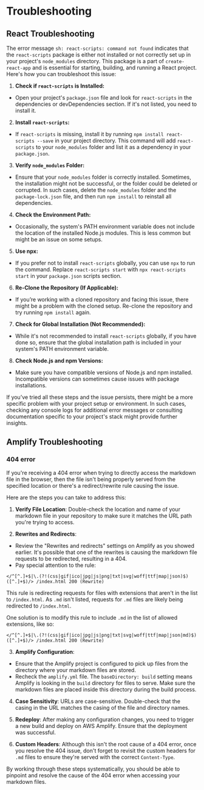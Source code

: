 # Troubleshooting

## React Troubleshooting

The error message `sh: react-scripts: command not found` indicates that the `react-scripts` package is either not installed or not correctly set up in your project's `node_modules` directory. This package is a part of `create-react-app` and is essential for starting, building, and running a React project. Here's how you can troubleshoot this issue:

1. **Check if `react-scripts` is Installed:**
- Open your project's `package.json` file and look for `react-scripts` in the dependencies or devDependencies section. If it's not listed, you need to install it.

2. **Install `react-scripts`:**
- If `react-scripts` is missing, install it by running `npm install react-scripts --save` in your project directory. This command will add `react-scripts` to your `node_modules` folder and list it as a dependency in your `package.json`.

3. **Verify `node_modules` Folder:**
- Ensure that your `node_modules` folder is correctly installed. Sometimes, the installation might not be successful, or the folder could be deleted or corrupted. In such cases, delete the `node_modules` folder and the `package-lock.json` file, and then run `npm install` to reinstall all dependencies.

4. **Check the Environment Path:**
- Occasionally, the system's PATH environment variable does not include the location of the installed Node.js modules. This is less common but might be an issue on some setups.

5. **Use npx:**
- If you prefer not to install `react-scripts` globally, you can use `npx` to run the command. Replace `react-scripts start` with `npx react-scripts start` in your `package.json` scripts section.

6. **Re-Clone the Repository (If Applicable):**
- If you’re working with a cloned repository and facing this issue, there might be a problem with the cloned setup. Re-clone the repository and try running `npm install` again.

7. **Check for Global Installation (Not Recommended):**
- While it's not recommended to install `react-scripts` globally, if you have done so, ensure that the global installation path is included in your system's PATH environment variable.

8. **Check Node.js and npm Versions:**
- Make sure you have compatible versions of Node.js and npm installed. Incompatible versions can sometimes cause issues with package installations.

If you’ve tried all these steps and the issue persists, there might be a more specific problem with your project setup or environment. In such cases, checking any console logs for additional error messages or consulting documentation specific to your project's stack might provide further insights.

## Amplify Troubleshooting

### 404 error

If you're receiving a 404 error when trying to directly access the markdown file in the browser, then the file isn't being properly served from the specified location or there's a redirect/rewrite rule causing the issue.

Here are the steps you can take to address this:

1. **Verify File Location**: Double-check the location and name of your markdown file in your repository to make sure it matches the URL path you're trying to access.

2. **Rewrites and Redirects**:
- Review the "Rewrites and redirects" settings on Amplify as you showed earlier. It's possible that one of the rewrites is causing the markdown file requests to be redirected, resulting in a 404.
- Pay special attention to the rule:

```
</^[^.]+$|\.(?!(css|gif|ico|jpg|js|png|txt|svg|woff|ttf|map|json)$)([^.]+$)/> /index.html 200 (Rewrite)
```

This rule is redirecting requests for files with extensions that aren't in the list to `/index.html`. As `.md` isn't listed, requests for `.md` files are likely being redirected to `/index.html`.

One solution is to modify this rule to include `.md` in the list of allowed extensions, like so:

```
</^[^.]+$|\.(?!(css|gif|ico|jpg|js|png|txt|svg|woff|ttf|map|json|md)$)([^.]+$)/> /index.html 200 (Rewrite)
```

3. **Amplify Configuration**:
- Ensure that the Amplify project is configured to pick up files from the directory where your markdown files are stored.
- Recheck the `amplify.yml` file. The `baseDirectory: build` setting means Amplify is looking in the `build` directory for files to serve. Make sure the markdown files are placed inside this directory during the build process.

4. **Case Sensitivity**: URLs are case-sensitive. Double-check that the casing in the URL matches the casing of the file and directory names.

5. **Redeploy**: After making any configuration changes, you need to trigger a new build and deploy on AWS Amplify. Ensure that the deployment was successful.

6. **Custom Headers**: Although this isn't the root cause of a 404 error, once you resolve the 404 issue, don't forget to revisit the custom headers for `.md` files to ensure they're served with the correct `Content-Type`.

By working through these steps systematically, you should be able to pinpoint and resolve the cause of the 404 error when accessing your markdown files.
